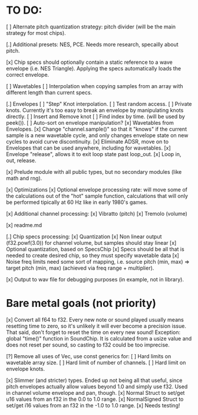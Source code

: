 # TO DO:

[ ] Alternate pitch quantization strategy: pitch divider (will be the main strategy for most chips).

[.] Additional presets: NES, PCE. Needs more research, specailly about pitch.

[x] Chip specs should optionally contain a static reference to a wave envelope (i.e. NES Triangle). Applying the specs automatically loads the correct envelope.

[ ] Wavetables
    [ ] Interpolation when copying samples from an array with different length than current specs.

[.] Envelopes
    [ ] "Step" Knot interpolation.
    [ ] Test random access.
    [ ] Private knots. Currently it's too easy to break an envelope by manipulating knots directly.
        [ ] Insert and Remove knot
        [ ] Find index by time. (will be used by peek()).
        [ ] Auto-sort on envelope manipulation?
    [x] Wavetables from Envelopes.
    [x] Change "channel.sample()" so that it "knows" if the current sample is a new wavetable cycle, and only changes envelope state on new cycles to avoid curve discontinuity.
    [x] Eliminate ADSR, move on to Envelopes that can be used anywhere, including for wavetables.
    [x] Envelope "release", allows it to exit loop state past loop_out.
    [x] Loop in, out, release.

[x] Prelude module with all public types, but no secondary modules (like math and rng).

[x] Optimizations
    [x] Optional envelope processing rate: will move some of the calculations out of the "hot" sample function, calculations that will only be performed tipically at 60 Hz like in early 1980's games.

[x] Additional channel processing:
    [x] Vibratto (pitch)
    [x] Tremolo (volume)

[x] readme.md

[.] Chip specs processing:
    [x] Quantization
    [x] Non linear output (f32.powf(3.0)) for channel volume, but samples should stay linear
    [x] Optional quantization, based on SpecsChip
    [x] Specs should be all that is needed to create desired chip, so they must specify wavetable data
    [x] Noise freq limits need some sort of mapping, i.e. source pitch (min, max) => target pitch (min, max) (achieved via freq range + multiplier).

[x] Output to wav file for debugging purposes (in example, not in library).


# Bare metal goals (not priority)

[x] Convert all f64 to f32. Every new note or sound played usually means resetting time to zero, so it's unlikely it will ever become a precision issue. That said, don't forget to reset the time on every new sound! Exception: global "time()" function in SoundChip. It is calculated from a usize value and does not reset per sound, so casting to f32 could be too imprecise.

[?] Remove all uses of Vec, use const generics for:
    [ ] Hard limits on wavetable array size.
    [ ] Hard limit of number of channels.
    [ ] Hard limit on envelope knots.

[x] Slimmer (and stricter) types.
    Ended up not being all that useful, since pitch envelopes actually allow values beyond 1.0 and simply use f32. Used in channel volume envelope and pan, though.
    [x] Normal Struct to set/get u16 values from an f32 in the 0.0 to 1.0 range.
    [x] NormalSigned Struct to set/get i16 values from an f32 in the -1.0 to 1.0 range.
    [x] Needs testing!
